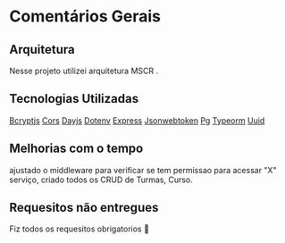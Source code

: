 # Comentários Gerais

## Arquitetura

Nesse projeto utilizei arquitetura MSCR .

## Tecnologias Utilizadas

[Bcryptjs](https://www.npmjs.com/package/bcryptjs)
[Cors](https://www.npmjs.com/package/cors)
[Dayjs](https://day.js.org/)
[Dotenv](https://www.npmjs.com/package/dotenv)
[Express](https://expressjs.com/pt-br/)
[Jsonwebtoken](https://jwt.io/)
[Pg](https://www.npmjs.com/package/pg)
[Typeorm](https://www.npmjs.com/package/typeorm)
[Uuid](https://www.npmjs.com/package/uuid)

## Melhorias com o tempo

ajustado o middleware para verificar se tem permissao para acessar "X" serviço, criado todos os CRUD de Turmas, Curso.

## Requesitos não entregues

Fiz todos os requesitos obrigatorios 🥳
